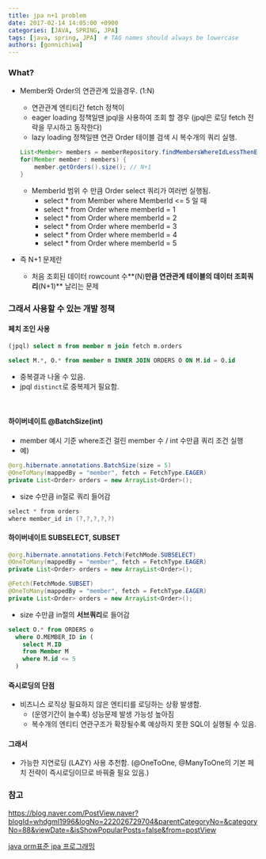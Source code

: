 ```yaml
---
title: jpa n+1 problem
date: 2017-02-14 14:05:00 +0900
categories: [JAVA, SPRING, JPA]
tags: [java, spring, JPA]  # TAG names should always be lowercase
authors: [gonnichiwa]
---
```



### What?

+ Member와 Order의 연관관계 있을경우. (1:N)
  - 연관관계 엔티티간 fetch 정책이
  - eager loading 정책일땐 jpql을 사용하여 조회 할 경우 (jpql은 로딩 fetch 전략을 무시하고 동작한다)
  - lazy loading 정책일땐 연관 Order 테이블 검색 시 복수개의 쿼리 실행.
  ```java
  List<Member> members = memberRepository.findMembersWhereIdLessThenEqual(5);
  for(Member member : members) {
      member.getOrders().size(); // N+1
  }
  ```
  + MemberId 범위 수 만큼 Order select 쿼리가 여러번 실행됨.
    - select * from Member where MemberId <= 5 일 때
    - select * from Order where memberId = 1
    - select * from Order where memberId = 2
    - select * from Order where memberId = 3
    - select * from Order where memberId = 4
    - select * from Order where memberId = 5

+ 즉 N+1 문제란
  - 처음 조회된 데이터 rowcount 수**(N)**만큼 연관관계 테이블의 데이터 조회쿼리**(N+1)** 날리는 문제


### 그래서 사용할 수 있는 개발 정책

#### **페치 조인 사용**
```sql
(jpql) select m from member m join fetch m.orders
```

```sql
select M.*, O.* from member m INNER JOIN ORDERS O ON M.id = O.id
```
- 중복결과 나올 수 있음.
- jpql `distinct`로 중복제거 필요함.

<br/>

#### **하이버네이트 @BatchSize(int)**
- member 예시 기준 where조건 걸린 member 수 / int 수만큼 쿼리 조건 실행
- 예)
```java
@org.hibernate.annotations.BatchSize(size = 5)
@OneToMany(mappedBy = "member", fetch = FetchType.EAGER)
private List<Order> orders = new ArrayList<Order>();
```

- size 수만큼 in절로 쿼리 들어감
```java
select * from orders
where member_id in (?,?,?,?,?)
```


#### **하이버네이트 SUBSELECT, SUBSET**

```java
@org.hibernate.annotations.Fetch(FetchMode.SUBSELECT)
@OneToMany(mappedBy = "member", fetch = FetchType.EAGER)
private List<Order> orders = new ArrayList<Order>();
```

```java
@Fetch(FetchMode.SUBSET)
@OneToMany(mappedBy = "member", fetch = FetchType.EAGER)
private List<Order> orders = new ArrayList<Order>();
```


- size 수만큼 in절의 **서브쿼리**로 들어감
```sql
select O.* from ORDERS o
  where O.MEMBER_ID in (
    select M.ID
    from Member M
    where M.id <= 5
  )
```

#### 즉시로딩의 단점

+ 비즈니스 로직상 필요하지 않은 엔티티를 로딩하는 상황 발생함.
  - (운영기간이 늘수록) 성능문제 발생 가능성 높아짐
  - 복수개의 엔티티 연관구조가 확장될수록 예상하지 못한 SQL이 실행될 수 있음.

#### 그래서

- 가능한 지연로딩 (LAZY) 사용 추천함. (@OneToOne, @ManyToOne의 기본 페치 전략이 즉시로딩이므로 바꿔줄 필요 있음.)


### 참고

https://blog.naver.com/PostView.naver?blogId=whdgml1996&logNo=222026729704&parentCategoryNo=&categoryNo=88&viewDate=&isShowPopularPosts=false&from=postView

[java orm표준 jpa 프로그래밍](https://www.yes24.com/Product/Goods/19040233)